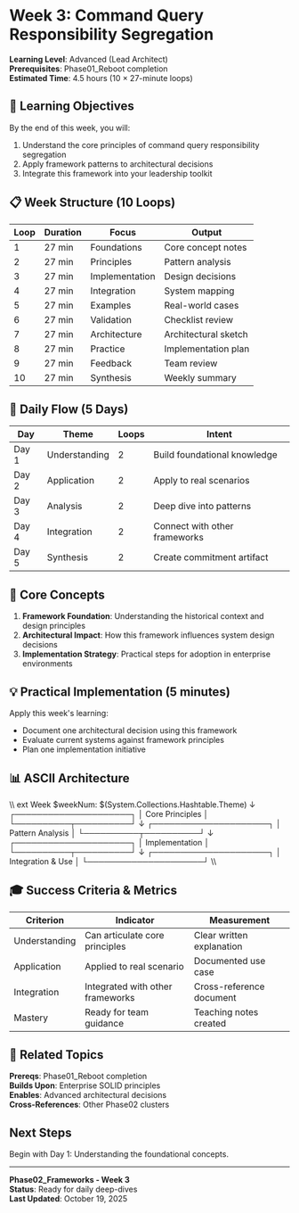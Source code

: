 # Week 3: Command Query Responsibility Segregation

**Learning Level**: Advanced (Lead Architect)  
**Prerequisites**: Phase01_Reboot completion  
**Estimated Time**: 4.5 hours (10 × 27-minute loops)

## 🎯 Learning Objectives

By the end of this week, you will:

1. Understand the core principles of command query responsibility segregation
2. Apply framework patterns to architectural decisions
3. Integrate this framework into your leadership toolkit

## 📋 Week Structure (10 Loops)

| Loop | Duration | Focus | Output |
|------|----------|-------|--------|
| 1 | 27 min | Foundations | Core concept notes |
| 2 | 27 min | Principles | Pattern analysis |
| 3 | 27 min | Implementation | Design decisions |
| 4 | 27 min | Integration | System mapping |
| 5 | 27 min | Examples | Real-world cases |
| 6 | 27 min | Validation | Checklist review |
| 7 | 27 min | Architecture | Architectural sketch |
| 8 | 27 min | Practice | Implementation plan |
| 9 | 27 min | Feedback | Team review |
| 10 | 27 min | Synthesis | Weekly summary |

## 📅 Daily Flow (5 Days)

| Day | Theme | Loops | Intent |
|-----|-------|-------|--------|
| Day 1 | Understanding | 2 | Build foundational knowledge |
| Day 2 | Application | 2 | Apply to real scenarios |
| Day 3 | Analysis | 2 | Deep dive into patterns |
| Day 4 | Integration | 2 | Connect with other frameworks |
| Day 5 | Synthesis | 2 | Create commitment artifact |

## 🔑 Core Concepts

1. **Framework Foundation**: Understanding the historical context and design principles
2. **Architectural Impact**: How this framework influences system design decisions
3. **Implementation Strategy**: Practical steps for adoption in enterprise environments

## 💡 Practical Implementation (5 minutes)

Apply this week's learning:
- Document one architectural decision using this framework
- Evaluate current systems against framework principles
- Plan one implementation initiative

## 📊 ASCII Architecture

\\\	ext
            Week $weekNum: $(System.Collections.Hashtable.Theme)
                    ↓
        ┌─────────────────────┐
        │  Core Principles    │
        └──────────┬──────────┘
                   ↓
        ┌─────────────────────┐
        │  Pattern Analysis   │
        └──────────┬──────────┘
                   ↓
        ┌─────────────────────┐
        │  Implementation     │
        └──────────┬──────────┘
                   ↓
        ┌─────────────────────┐
        │  Integration & Use  │
        └─────────────────────┘
\\\

## 🎓 Success Criteria & Metrics

| Criterion | Indicator | Measurement |
|-----------|-----------|-------------|
| Understanding | Can articulate core principles | Clear written explanation |
| Application | Applied to real scenario | Documented use case |
| Integration | Integrated with other frameworks | Cross-reference document |
| Mastery | Ready for team guidance | Teaching notes created |

## 🔗 Related Topics

**Prereqs**: Phase01_Reboot completion  
**Builds Upon**: Enterprise SOLID principles  
**Enables**: Advanced architectural decisions  
**Cross-References**: Other Phase02 clusters

## Next Steps

Begin with Day 1: Understanding the foundational concepts.

---

**Phase02_Frameworks - Week 3**  
**Status**: Ready for daily deep-dives  
**Last Updated**: October 19, 2025
